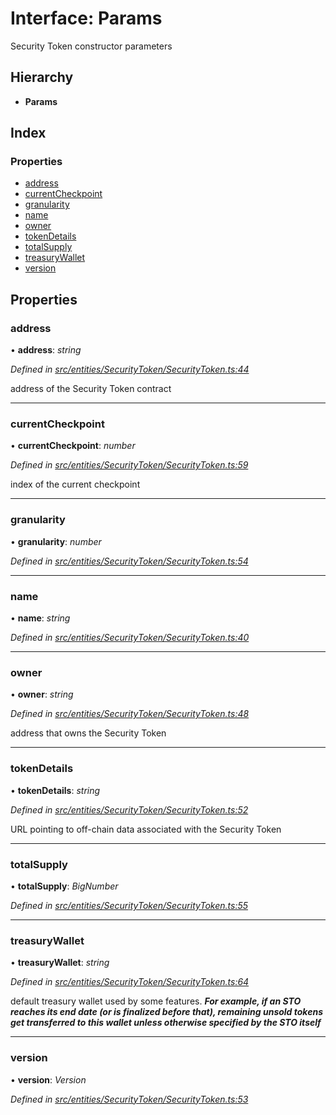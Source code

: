 # Interface: Params

Security Token constructor parameters

## Hierarchy

- **Params**

## Index

### Properties

- [address](_entities_securitytoken_securitytoken_.params.md#address)
- [currentCheckpoint](_entities_securitytoken_securitytoken_.params.md#currentcheckpoint)
- [granularity](_entities_securitytoken_securitytoken_.params.md#granularity)
- [name](_entities_securitytoken_securitytoken_.params.md#name)
- [owner](_entities_securitytoken_securitytoken_.params.md#owner)
- [tokenDetails](_entities_securitytoken_securitytoken_.params.md#tokendetails)
- [totalSupply](_entities_securitytoken_securitytoken_.params.md#totalsupply)
- [treasuryWallet](_entities_securitytoken_securitytoken_.params.md#treasurywallet)
- [version](_entities_securitytoken_securitytoken_.params.md#version)

## Properties

### address

• **address**: _string_

_Defined in [src/entities/SecurityToken/SecurityToken.ts:44](https://github.com/PolymathNetwork/polymath-sdk/blob/660aba8/src/entities/SecurityToken/SecurityToken.ts#L44)_

address of the Security Token contract

---

### currentCheckpoint

• **currentCheckpoint**: _number_

_Defined in [src/entities/SecurityToken/SecurityToken.ts:59](https://github.com/PolymathNetwork/polymath-sdk/blob/660aba8/src/entities/SecurityToken/SecurityToken.ts#L59)_

index of the current checkpoint

---

### granularity

• **granularity**: _number_

_Defined in [src/entities/SecurityToken/SecurityToken.ts:54](https://github.com/PolymathNetwork/polymath-sdk/blob/660aba8/src/entities/SecurityToken/SecurityToken.ts#L54)_

---

### name

• **name**: _string_

_Defined in [src/entities/SecurityToken/SecurityToken.ts:40](https://github.com/PolymathNetwork/polymath-sdk/blob/660aba8/src/entities/SecurityToken/SecurityToken.ts#L40)_

---

### owner

• **owner**: _string_

_Defined in [src/entities/SecurityToken/SecurityToken.ts:48](https://github.com/PolymathNetwork/polymath-sdk/blob/660aba8/src/entities/SecurityToken/SecurityToken.ts#L48)_

address that owns the Security Token

---

### tokenDetails

• **tokenDetails**: _string_

_Defined in [src/entities/SecurityToken/SecurityToken.ts:52](https://github.com/PolymathNetwork/polymath-sdk/blob/660aba8/src/entities/SecurityToken/SecurityToken.ts#L52)_

URL pointing to off-chain data associated with the Security Token

---

### totalSupply

• **totalSupply**: _BigNumber_

_Defined in [src/entities/SecurityToken/SecurityToken.ts:55](https://github.com/PolymathNetwork/polymath-sdk/blob/660aba8/src/entities/SecurityToken/SecurityToken.ts#L55)_

---

### treasuryWallet

• **treasuryWallet**: _string_

_Defined in [src/entities/SecurityToken/SecurityToken.ts:64](https://github.com/PolymathNetwork/polymath-sdk/blob/660aba8/src/entities/SecurityToken/SecurityToken.ts#L64)_

default treasury wallet used by some features.
**_For example, if an STO reaches its end date (or is finalized before that), remaining unsold tokens get transferred to this wallet unless otherwise specified by the STO itself_**

---

### version

• **version**: _Version_

_Defined in [src/entities/SecurityToken/SecurityToken.ts:53](https://github.com/PolymathNetwork/polymath-sdk/blob/660aba8/src/entities/SecurityToken/SecurityToken.ts#L53)_
